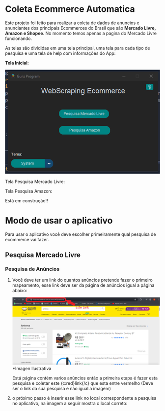 # Coleta Ecommerce Automatica 
Este projeto foi feito para realizar a coleta de dados de anuncios e anunciantes dos principais Ecommerces do Brasil que são **Mercado Livre, Amazon e Shopee**. No momento temos apenas a pagina do Mercado Livre funcionando.

As telas são divididas em uma tela principal, uma tela para cada tipo de pesquisa e uma tela de help com informações do App:

**Tela Inicial:**

![Tela Inicial](/assets/paginaInicial.png)

Tela Pesquisa Mercado Livre:

Tela Pesquisa Amazon:

Está em construção!!

# Modo de usar o aplicativo

Para usar o aplicativo você deve escolher primeiramente qual pesquisa de ecommerce vai fazer.

## Pesquisa Mercado Livre

### Pesquisa de Anúncios

1. Você deve ter um link do quantos anúncios pretende fazer o primeiro mapeamento, esse link deve ser da página de anúncios igual a página abaixo:

    ![Tela de pesquisa Mercado Livre](/assets/mercadoLivreAnunciosExemplo.png)
    *Imagen Ilustrativa

    Está página contém varios anúncios então a primeira etapa é fazer esta pesquisa e coletar este {c:red}link{/c} que esta entre vermelho (Deve ser o link da sua pesquisa e não igual a imagem)

2. o próximo passo é inserir esse link no local correspondente a pesquisa no aplicativo, na imagem a seguir mostra o local correto:


